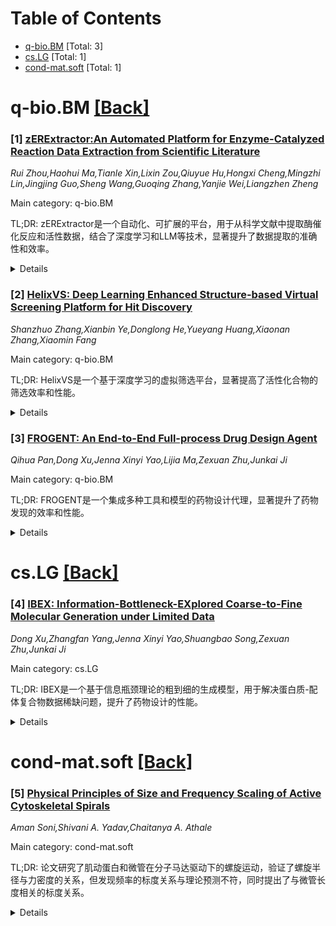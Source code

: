<div id=toc></div>

# Table of Contents

- [q-bio.BM](#q-bio.BM) [Total: 3]
- [cs.LG](#cs.LG) [Total: 1]
- [cond-mat.soft](#cond-mat.soft) [Total: 1]


<div id='q-bio.BM'></div>

# q-bio.BM [[Back]](#toc)

### [1] [zERExtractor:An Automated Platform for Enzyme-Catalyzed Reaction Data Extraction from Scientific Literature](https://arxiv.org/abs/2508.09995)
*Rui Zhou,Haohui Ma,Tianle Xin,Lixin Zou,Qiuyue Hu,Hongxi Cheng,Mingzhi Lin,Jingjing Guo,Sheng Wang,Guoqing Zhang,Yanjie Wei,Liangzhen Zheng*

Main category: q-bio.BM

TL;DR: zERExtractor是一个自动化、可扩展的平台，用于从科学文献中提取酶催化反应和活性数据，结合了深度学习和LLM等技术，显著提升了数据提取的准确性和效率。


<details>
  <summary>Details</summary>
Motivation: 酶动力学文献的快速扩张超出了主要生化数据库的整理能力，阻碍了AI驱动的建模和知识发现。

Method: zERExtractor采用了统一的模块化架构，集成了深度学习和LLM等先进技术，并结合专家修正和主动学习策略。

Result: 在表格识别、分子图像解释和关系提取等任务中，zERExtractor的表现优于现有基准，准确率显著提高。

Conclusion: zERExtractor填补了酶动力学数据缺口，为未来的AI驱动酶建模和生化知识发现奠定了基础。

Abstract: The rapid expansion of enzyme kinetics literature has outpaced the curation
capabilities of major biochemical databases, creating a substantial barrier to
AI-driven modeling and knowledge discovery. We present zERExtractor, an
automated and extensible platform for comprehensive extraction of
enzyme-catalyzed reaction and activity data from scientific literature.
zERExtractor features a unified, modular architecture that supports
plug-and-play integration of state-of-the-art models, including large language
models (LLMs), as interchangeable components, enabling continuous system
evolution alongside advances in AI. Our pipeline combines domain-adapted deep
learning, advanced OCR, semantic entity recognition, and prompt-driven LLM
modules, together with human expert corrections, to extract kinetic parameters
(e.g., kcat, Km), enzyme sequences, substrate SMILES, experimental conditions,
and molecular diagrams from heterogeneous document formats. Through active
learning strategies integrating AI-assisted annotation, expert validation, and
iterative refinement, the system adapts rapidly to new data sources. We also
release a large benchmark dataset comprising over 1,000 annotated tables and
5,000 biological fields from 270 P450-related enzymology publications.
Benchmarking demonstrates that zERExtractor consistently outperforms existing
baselines in table recognition (Acc 89.9%), molecular image interpretation (up
to 99.1%), and relation extraction (accuracy 94.2%). zERExtractor bridges the
longstanding data gap in enzyme kinetics with a flexible, plugin-ready
framework and high-fidelity extraction, laying the groundwork for future
AI-powered enzyme modeling and biochemical knowledge discovery.

</details>


### [2] [HelixVS: Deep Learning Enhanced Structure-based Virtual Screening Platform for Hit Discovery](https://arxiv.org/abs/2508.10262)
*Shanzhuo Zhang,Xianbin Ye,Donglong He,Yueyang Huang,Xiaonan Zhang,Xiaomin Fang*

Main category: q-bio.BM

TL;DR: HelixVS是一个基于深度学习的虚拟筛选平台，显著提高了活性化合物的筛选效率和性能。


<details>
  <summary>Details</summary>
Motivation: 虚拟筛选在药物发现中具有降低成本和时间需求的潜力，但如何提升其成本效益仍是一大挑战。

Method: HelixVS结合了深度学习模型和多阶段筛选流程，包括精确的姿势评分模型和姿势筛选模块。

Result: 相比传统工具Vina，HelixVS在近百个靶点上实现了2.6倍的富集因子提升和10倍以上的筛选速度，并在湿实验中得到验证。

Conclusion: HelixVS能有效识别高亲和力配体，并已公开免费版本以支持药物开发。

Abstract: Drug discovery through virtual screening (VS) has become a popular strategy
for identifying hits against protein targets. VS has the potential to reduce
the cost and time needed for manual selection and wet-laboratory experiments.
Improving the cost-effectiveness of virtual screening is a significant
challenge, aiming to explore larger compound libraries while maintaining lower
screening costs. Here, we present HelixVS, a structure-based VS platform
enhanced by deep learning models. HelixVS integrates a precise deep
learning-based pose-scoring model and a pose-screening module into a
multi-stage VS process, enabling more effective screening of active compounds.
Compared to classic molecular docking tools like Vina, HelixVS demonstrated
significantly improved screening performance across nearly a hundred targets,
achieving an average 2.6-fold higher enrichment factor (EF) and more than 10
times faster screening speed. We applied HelixVS in four drug development
pipelines, targeting both traditional competitive drug-binding pockets and
novel protein-protein interaction interfaces. Wet-lab validations across these
pipelines consistently identified active compounds, with over 10% of the
molecules tested in wet labs demonstrating activity at uM or even nM levels.
This demonstrates the ability of HelixVS to identify high-affinity ligands for
various targets and pockets. Furthermore, we provide a publicly available and
free version of HelixVS with limited computing power to assist drug development
scientists in accelerating their drug discovery processes.

</details>


### [3] [FROGENT: An End-to-End Full-process Drug Design Agent](https://arxiv.org/abs/2508.10760)
*Qihua Pan,Dong Xu,Jenna Xinyi Yao,Lijia Ma,Zexuan Zhu,Junkai Ji*

Main category: q-bio.BM

TL;DR: FROGENT是一个集成多种工具和模型的药物设计代理，显著提升了药物发现的效率和性能。


<details>
  <summary>Details</summary>
Motivation: 当前药物发现的AI工具分散且不兼容，增加了科学家的工作负担。FROGENT旨在解决这一问题，通过集成动态数据库和AI模型，简化药物发现的复杂流程。

Method: FROGENT利用大型语言模型和模型上下文协议，整合动态生化数据库、可扩展工具库和任务专用AI模型。

Result: 在八项基准测试中，FROGENT表现优异，在命中发现和相互作用分析中分别超越基线性能三倍和两倍，显著优于开源和商业模型。

Conclusion: 研究表明，通过流线化的代理框架可以显著提升药物发现的研究效率，FROGENT展示了其实际应用潜力。

Abstract: Powerful AI tools for drug discovery reside in isolated web apps, desktop
programs, and code libraries. Such fragmentation forces scientists to manage
incompatible interfaces and specialized scripts, which can be a cumbersome and
repetitive process. To address this issue, a Full-pROcess druG dEsign ageNT,
named FROGENT, has been proposed. Specifically, FROGENT utilizes a Large
Language Model and the Model Context Protocol to integrate multiple dynamic
biochemical databases, extensible tool libraries, and task-specific AI models.
This agentic framework allows FROGENT to execute complicated drug discovery
workflows dynamically, including component tasks such as target identification,
molecule generation and retrosynthetic planning. FROGENT has been evaluated on
eight benchmarks that cover various aspects of drug discovery, such as
knowledge retrieval, property prediction, virtual screening, mechanistic
analysis, molecular design, and synthesis. It was compared against six
increasingly advanced ReAct-style agents that support code execution and
literature searches. Empirical results demonstrated that FROGENT triples the
best baseline performance in hit-finding and doubles it in interaction
profiling, significantly outperforming both the open-source model Qwen3-32B and
the commercial model GPT-4o. In addition, real-world cases have been utilized
to validate the practicability and generalization of FROGENT. This development
suggests that streamlining the agentic drug discovery pipeline can
significantly enhance researcher productivity.

</details>


<div id='cs.LG'></div>

# cs.LG [[Back]](#toc)

### [4] [IBEX: Information-Bottleneck-EXplored Coarse-to-Fine Molecular Generation under Limited Data](https://arxiv.org/abs/2508.10775)
*Dong Xu,Zhangfan Yang,Jenna Xinyi Yao,Shuangbao Song,Zexuan Zhu,Junkai Ji*

Main category: cs.LG

TL;DR: IBEX是一个基于信息瓶颈理论的粗到细的生成模型，用于解决蛋白质-配体复合物数据稀缺问题，提升了药物设计的性能。


<details>
  <summary>Details</summary>
Motivation: 目前三维生成模型在药物发现中受限于公开的蛋白质-配体复合物数据稀缺，导致模型容易过拟合。

Method: IBEX利用PAC-Bayesian信息瓶颈理论量化样本信息密度，结合Scaffold Hopping任务，通过L-BFGS优化步骤精细调整构象。

Result: IBEX将零射对接成功率从53%提升至64%，Vina评分从-7.41 kcal mol⁻¹提高到-8.07 kcal mol⁻¹，并在100个口袋中的57个中表现最佳。

Conclusion: IBEX显著提升了药物设计的生成质量，减少了外推误差，并在多项指标上达到最优。

Abstract: Three-dimensional generative models increasingly drive structure-based drug
discovery, yet it remains constrained by the scarce publicly available
protein-ligand complexes. Under such data scarcity, almost all existing
pipelines struggle to learn transferable geometric priors and consequently
overfit to training-set biases. As such, we present IBEX, an
Information-Bottleneck-EXplored coarse-to-fine pipeline to tackle the chronic
shortage of protein-ligand complex data in structure-based drug design.
Specifically, we use PAC-Bayesian information-bottleneck theory to quantify the
information density of each sample. This analysis reveals how different masking
strategies affect generalization and indicates that, compared with conventional
de novo generation, the constrained Scaffold Hopping task endows the model with
greater effective capacity and improved transfer performance. IBEX retains the
original TargetDiff architecture and hyperparameters for training to generate
molecules compatible with the binding pocket; it then applies an L-BFGS
optimization step to finely refine each conformation by optimizing five
physics-based terms and adjusting six translational and rotational degrees of
freedom in under one second. With only these modifications, IBEX raises the
zero-shot docking success rate on CBGBench CrossDocked2020-based from 53% to
64%, improves the mean Vina score from $-7.41 kcal mol^{-1}$ to $-8.07 kcal
mol^{-1}$, and achieves the best median Vina energy in 57 of 100 pockets versus
3 for the original TargetDiff. IBEX also increases the QED by 25%, achieves
state-of-the-art validity and diversity, and markedly reduces extrapolation
error.

</details>


<div id='cond-mat.soft'></div>

# cond-mat.soft [[Back]](#toc)

### [5] [Physical Principles of Size and Frequency Scaling of Active Cytoskeletal Spirals](https://arxiv.org/abs/2508.10114)
*Aman Soni,Shivani A. Yadav,Chaitanya A. Athale*

Main category: cond-mat.soft

TL;DR: 论文研究了肌动蛋白和微管在分子马达驱动下的螺旋运动，验证了螺旋半径与力密度的关系，但发现频率的标度关系与理论预测不符，同时提出了与微管长度相关的标度关系。


<details>
  <summary>Details</summary>
Motivation: 研究旨在验证不同细胞骨架系统中螺旋运动的标度关系，尤其是微管-动力蛋白系统的表现与理论的契合度。

Method: 通过实验重新构建了动力蛋白驱动的微管螺旋，并与理论及数值模拟进行比较。

Result: 螺旋半径与力密度的关系与先前研究一致，而频率的标度关系与理论预测不同；同时发现螺旋半径与微管长度正相关，频率与长度负相关。

Conclusion: 研究结果调和了理论、模拟和实验的矛盾，深化了对细胞骨架力学行为的理解。

Abstract: Cytoskeletal filaments transported by surface immobilized molecular motors
with one end pinned to the surface have been observed to spiral in a
myosin-driven actin 'gliding assay'. The radius of the spiral was shown to
scale with motor density with an exponent of -1/3, while the frequency was
theoretically predicted to scale with an exponent of 4/3. While both the
spiraling radius and frequency depend on motor density, the theory assumed
independence of filament length, and remained to be tested on cytoskeletal
systems other than actin-myosin. Here, we reconstitute dynein-driven
microtubule spiraling and compare experiments to theory and numerical
simulations. We characterize the scaling laws of spiraling MTs and find the
radius dependence on force density to be consistent with previous results.
Frequency on the other hand scales with force density with an exponent of ~1/3,
contrary to previous predictions. We also predict that the spiral radius scales
proportionally and the frequency scales inversely with filament length, both
with an exponent of ~1/3. A model of variable persistence length best explains
the length dependence observed in experiments. Our findings that reconcile
theory, simulations, and experiments improve our understanding of the role of
cytoskeletal filament elasticity, mechanics of microtubule buckling and motor
transport and the physical principles of active filaments.

</details>
